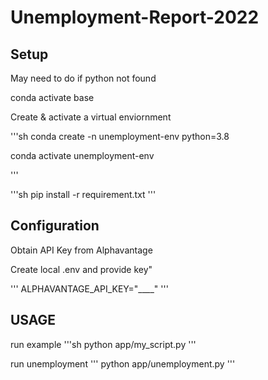 # Unemployment-Report-2022

## Setup
May need to do if python not found

conda activate base

Create & activate a virtual enviornment

'''sh
conda create -n unemployment-env python=3.8

conda activate unemployment-env

'''

'''sh
pip install -r requirement.txt
'''
## Configuration

Obtain API Key from Alphavantage

Create local .env and provide key"

'''
ALPHAVANTAGE_API_KEY="____"
'''


## USAGE

run example
'''sh
python app/my_script.py
'''

run unemployment
'''
python app/unemployment.py
'''